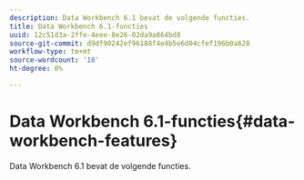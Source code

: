 ```yaml
---
description: Data Workbench 6.1 bevat de volgende functies.
title: Data Workbench 6.1-functies
uuid: 12c51d3a-2ffe-4eee-8e26-02da9a864bd8
source-git-commit: d9df90242ef96188f4e4b5e6d04cfef196b0a628
workflow-type: tm+mt
source-wordcount: '18'
ht-degree: 0%

---
```



# Data Workbench 6.1-functies{#data-workbench-features}

Data Workbench 6.1 bevat de volgende functies.


